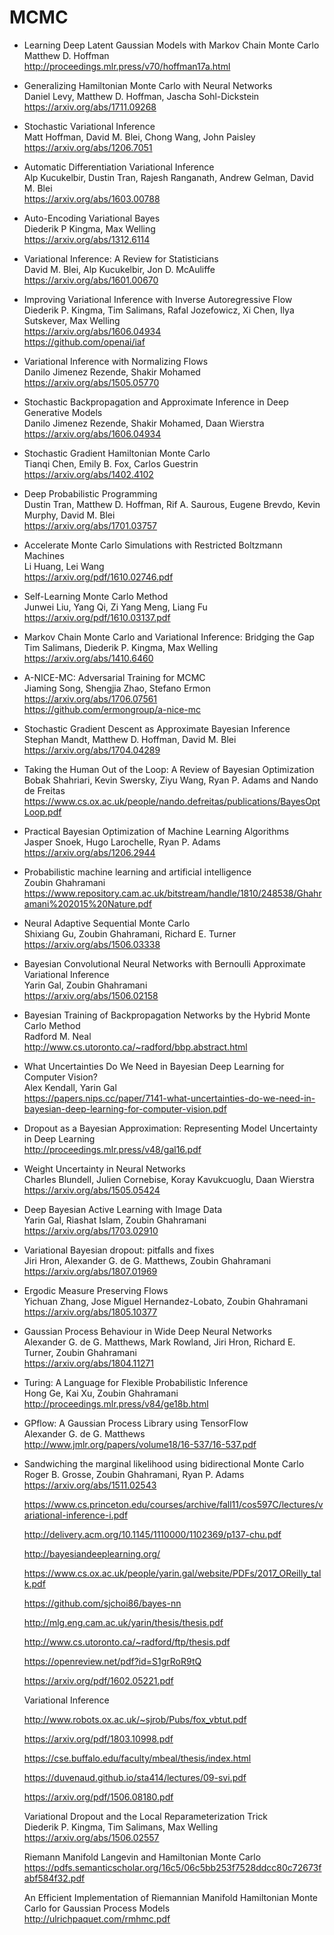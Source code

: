 
# MCMC

- Learning Deep Latent Gaussian Models with Markov Chain Monte Carlo <br>
  Matthew D. Hoffman <br>
  http://proceedings.mlr.press/v70/hoffman17a.html
  
- Generalizing Hamiltonian Monte Carlo with Neural Networks <br>
  Daniel Levy, Matthew D. Hoffman, Jascha Sohl-Dickstein <br>
  https://arxiv.org/abs/1711.09268
  
- Stochastic Variational Inference <br>
  Matt Hoffman, David M. Blei, Chong Wang, John Paisley <br>
  https://arxiv.org/abs/1206.7051
  
- Automatic Differentiation Variational Inference <br>
  Alp Kucukelbir, Dustin Tran, Rajesh Ranganath, Andrew Gelman, David M. Blei <br>
  https://arxiv.org/abs/1603.00788

- Auto-Encoding Variational Bayes <br>
  Diederik P Kingma, Max Welling <br>
  https://arxiv.org/abs/1312.6114
  
- Variational Inference: A Review for Statisticians <br>
  David M. Blei, Alp Kucukelbir, Jon D. McAuliffe <br>
  https://arxiv.org/abs/1601.00670
  
- Improving Variational Inference with Inverse Autoregressive Flow <br>
  Diederik P. Kingma, Tim Salimans, Rafal Jozefowicz, Xi Chen, Ilya Sutskever, Max Welling <br>
  https://arxiv.org/abs/1606.04934 <br>
  https://github.com/openai/iaf
  
- Variational Inference with Normalizing Flows <br>
  Danilo Jimenez Rezende, Shakir Mohamed <br>
  https://arxiv.org/abs/1505.05770
  
- Stochastic Backpropagation and Approximate Inference in Deep Generative Models <br>
  Danilo Jimenez Rezende, Shakir Mohamed, Daan Wierstra <br>
  https://arxiv.org/abs/1606.04934
  
- Stochastic Gradient Hamiltonian Monte Carlo <br>
  Tianqi Chen, Emily B. Fox, Carlos Guestrin <br>
  https://arxiv.org/abs/1402.4102
  
- Deep Probabilistic Programming <br>
  Dustin Tran, Matthew D. Hoffman, Rif A. Saurous, Eugene Brevdo, Kevin Murphy, David M. Blei <br>
  https://arxiv.org/abs/1701.03757
  
- Accelerate Monte Carlo Simulations with Restricted Boltzmann Machines <br>
  Li Huang, Lei Wang <br>
  https://arxiv.org/pdf/1610.02746.pdf
  
- Self-Learning Monte Carlo Method <br>
  Junwei Liu, Yang Qi, Zi Yang Meng, Liang Fu <br>
  https://arxiv.org/pdf/1610.03137.pdf
  
  
- Markov Chain Monte Carlo and Variational Inference: Bridging the Gap <br>
  Tim Salimans, Diederik P. Kingma, Max Welling <br>
  https://arxiv.org/abs/1410.6460
  
- A-NICE-MC: Adversarial Training for MCMC <br>
  Jiaming Song, Shengjia Zhao, Stefano Ermon <br>
  https://arxiv.org/abs/1706.07561 <br>
  https://github.com/ermongroup/a-nice-mc


- Stochastic Gradient Descent as Approximate Bayesian Inference <br>
  Stephan Mandt, Matthew D. Hoffman, David M. Blei <br>
  https://arxiv.org/abs/1704.04289


- Taking the Human Out of the Loop: A Review of Bayesian Optimization <br>
  Bobak Shahriari, Kevin Swersky, Ziyu Wang, Ryan P. Adams and Nando de Freitas <br>
  https://www.cs.ox.ac.uk/people/nando.defreitas/publications/BayesOptLoop.pdf
  
- Practical Bayesian Optimization of Machine Learning Algorithms <br>
  Jasper Snoek, Hugo Larochelle, Ryan P. Adams <br>
  https://arxiv.org/abs/1206.2944
  
- Probabilistic machine learning and artificial intelligence <br>
  Zoubin Ghahramani <br>
  https://www.repository.cam.ac.uk/bitstream/handle/1810/248538/Ghahramani%202015%20Nature.pdf
  
  
- Neural Adaptive Sequential Monte Carlo <br>
  Shixiang Gu, Zoubin Ghahramani, Richard E. Turner <br>
  https://arxiv.org/abs/1506.03338
  

- Bayesian Convolutional Neural Networks with Bernoulli Approximate Variational Inference <br>
  Yarin Gal, Zoubin Ghahramani <br>
  https://arxiv.org/abs/1506.02158
  
- Bayesian Training of Backpropagation Networks by the Hybrid Monte Carlo Method <br>
  Radford M. Neal <br>
  http://www.cs.utoronto.ca/~radford/bbp.abstract.html
  
  
- What Uncertainties Do We Need in Bayesian Deep Learning for Computer Vision? <br>
  Alex Kendall, Yarin Gal <br>
  https://papers.nips.cc/paper/7141-what-uncertainties-do-we-need-in-bayesian-deep-learning-for-computer-vision.pdf
  
- Dropout as a Bayesian Approximation: Representing Model Uncertainty in Deep Learning <br>
  http://proceedings.mlr.press/v48/gal16.pdf
  
  
  
- Weight Uncertainty in Neural Networks <br>
  Charles Blundell, Julien Cornebise, Koray Kavukcuoglu, Daan Wierstra <br>
  https://arxiv.org/abs/1505.05424

- Deep Bayesian Active Learning with Image Data <br>
  Yarin Gal, Riashat Islam, Zoubin Ghahramani <br>
  https://arxiv.org/abs/1703.02910
  
  
- Variational Bayesian dropout: pitfalls and fixes <br>
  Jiri Hron, Alexander G. de G. Matthews, Zoubin Ghahramani <br>
  https://arxiv.org/abs/1807.01969
  
- Ergodic Measure Preserving Flows <br>
  Yichuan Zhang, Jose Miguel Hernandez-Lobato, Zoubin Ghahramani <br>
  https://arxiv.org/abs/1805.10377
  
  
  
- Gaussian Process Behaviour in Wide Deep Neural Networks <br>
  Alexander G. de G. Matthews, Mark Rowland, Jiri Hron, Richard E. Turner, Zoubin Ghahramani <br>
  https://arxiv.org/abs/1804.11271

- Turing: A Language for Flexible Probabilistic Inference <br>
  Hong Ge, Kai Xu, Zoubin Ghahramani <br>
  http://proceedings.mlr.press/v84/ge18b.html
  
  
  
- GPflow: A Gaussian Process Library using TensorFlow <br>
  Alexander G. de G. Matthews <br>
  http://www.jmlr.org/papers/volume18/16-537/16-537.pdf
  
  
  

- Sandwiching the marginal likelihood using bidirectional Monte Carlo <br>
  Roger B. Grosse, Zoubin Ghahramani, Ryan P. Adams <br>
  https://arxiv.org/abs/1511.02543
  
  
  
  https://www.cs.princeton.edu/courses/archive/fall11/cos597C/lectures/variational-inference-i.pdf
  
  http://delivery.acm.org/10.1145/1110000/1102369/p137-chu.pdf
  
  
  http://bayesiandeeplearning.org/
  
  https://www.cs.ox.ac.uk/people/yarin.gal/website/PDFs/2017_OReilly_talk.pdf
  
  https://github.com/sjchoi86/bayes-nn
  
  http://mlg.eng.cam.ac.uk/yarin/thesis/thesis.pdf
  
  http://www.cs.utoronto.ca/~radford/ftp/thesis.pdf
  
  https://openreview.net/pdf?id=S1grRoR9tQ
  
  https://arxiv.org/pdf/1602.05221.pdf
  
  
  
  Variational Inference
  
  http://www.robots.ox.ac.uk/~sjrob/Pubs/fox_vbtut.pdf
  
  https://arxiv.org/pdf/1803.10998.pdf
  
  https://cse.buffalo.edu/faculty/mbeal/thesis/index.html

  https://duvenaud.github.io/sta414/lectures/09-svi.pdf
  
  https://arxiv.org/pdf/1506.08180.pdf

  Variational Dropout and the Local Reparameterization Trick <br>
  Diederik P. Kingma, Tim Salimans, Max Welling <br>
  https://arxiv.org/abs/1506.02557
  
  Riemann Manifold Langevin and Hamiltonian Monte Carlo <br>
  https://pdfs.semanticscholar.org/16c5/06c5bb253f7528ddcc80c72673fabf584f32.pdf
  
  An Efficient Implementation of Riemannian Manifold Hamiltonian Monte Carlo for
Gaussian Process Models <br>
  http://ulrichpaquet.com/rmhmc.pdf
